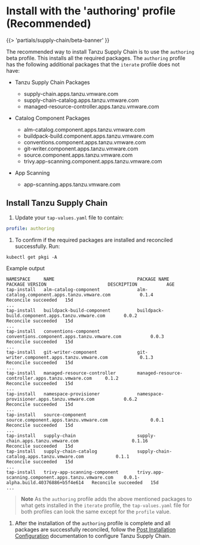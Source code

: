 # Install with the 'authoring' profile (Recommended)

{{> 'partials/supply-chain/beta-banner' }} 

The recommended way to install Tanzu Supply Chain is to use the `authoring` beta profile. This installs all the
required packages. The `authoring` profile has the following additional packages that the `iterate` profile does not have:

- Tanzu Supply Chain Packages
  - supply-chain.apps.tanzu.vmware.com
  - supply-chain-catalog.apps.tanzu.vmware.com
  - managed-resource-controller.apps.tanzu.vmware.com

- Catalog Component Packages
  - alm-catalog.component.apps.tanzu.vmware.com
  - buildpack-build.component.apps.tanzu.vmware.com
  - conventions.component.apps.tanzu.vmware.com
  - git-writer.component.apps.tanzu.vmware.com
  - source.component.apps.tanzu.vmware.com
  - trivy.app-scanning.component.apps.tanzu.vmware.com

- App Scanning
  - app-scanning.apps.tanzu.vmware.com

## Install Tanzu Supply Chain

1. Update your `tap-values.yaml` file to contain:

  ```yaml
  profile: authoring
  ```

1. To confirm if the required packages are installed and reconciled successfully. Run:

  ```console
  kubectl get pkgi -A
  ```

  Example output

  ```console
  NAMESPACE     NAME                               PACKAGE NAME                                          PACKAGE VERSION                       DESCRIPTION           AGE
  tap-install   alm-catalog-component              alm-catalog.component.apps.tanzu.vmware.com           0.1.4                                 Reconcile succeeded   15d
  ...
  tap-install   buildpack-build-component          buildpack-build.component.apps.tanzu.vmware.com       0.0.2                                 Reconcile succeeded   15d
  ...
  tap-install   conventions-component              conventions.component.apps.tanzu.vmware.com           0.0.3                                 Reconcile succeeded   15d
  ...
  tap-install   git-writer-component               git-writer.component.apps.tanzu.vmware.com            0.1.3                                 Reconcile succeeded   15d
  ...
  tap-install   managed-resource-controller        managed-resource-controller.apps.tanzu.vmware.com     0.1.2                                 Reconcile succeeded   15d
  ...
  tap-install   namespace-provisioner              namespace-provisioner.apps.tanzu.vmware.com           0.6.2                                 Reconcile succeeded   15d
  ...
  tap-install   source-component                   source.component.apps.tanzu.vmware.com                0.0.1                                 Reconcile succeeded   15d
  ...
  tap-install   supply-chain                       supply-chain.apps.tanzu.vmware.com                    0.1.16                                Reconcile succeeded   15d
  tap-install   supply-chain-catalog               supply-chain-catalog.apps.tanzu.vmware.com            0.1.1                                 Reconcile succeeded   15d
  ...
  tap-install   trivy-app-scanning-component       trivy.app-scanning.component.apps.tanzu.vmware.com    0.0.1-alpha.build.40376886+b5f4e614   Reconcile succeeded   15d
  ...
  ```

  >**Note** As the `authoring` profile adds the above mentioned packages to what gets installed in the `iterate` profile, the `tap-values.yaml` file for both profiles can look the same except for the `profile` value.

1. After the installation of the `authoring` profile is complete and all packages are successfully reconciled, follow the [Post Installation Configuration](./post-install-configuration.hbs.md) documentation to configure Tanzu Supply Chain.
